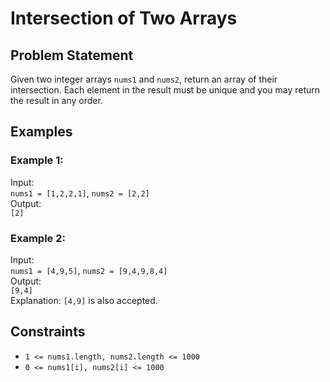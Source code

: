 # Intersection of Two Arrays

## Problem Statement

Given two integer arrays `nums1` and `nums2`, return an array of their intersection. Each element in the result must be unique and you may return the result in any order.

## Examples

### Example 1:
Input:  
`nums1 = [1,2,2,1]`, `nums2 = [2,2]`  
Output:  
`[2]`

### Example 2:
Input:  
`nums1 = [4,9,5]`, `nums2 = [9,4,9,8,4]`  
Output:  
`[9,4]`  
Explanation: `[4,9]` is also accepted.

## Constraints

- `1 <= nums1.length, nums2.length <= 1000`
- `0 <= nums1[i], nums2[i] <= 1000`
